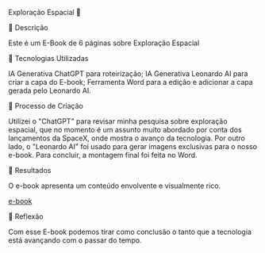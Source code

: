 Exploração Espacial 🌌

📒 Descrição

Este é um E-Book de 6 páginas sobre Exploração Espacial

🤖 Tecnologias Utilizadas

IA Generativa ChatGPT para roteirização;
IA Generativa Leonardo AI para criar a capa do E-book;
Ferramenta Word para a edição e adicionar a capa gerada pelo Leonardo AI.

🧐 Processo de Criação

Utilizei o "ChatGPT" para revisar minha pesquisa sobre exploração espacial, que no momento é um assunto muito abordado por conta dos lançamentos da SpaceX, onde mostra o avanço da tecnologia. Por outro lado, o "Leonardo AI" foi usado para gerar imagens exclusivas para o nosso e-book. Para concluir, a montagem final foi feita no Word.

🚀 Resultados

O e-book apresenta um conteúdo envolvente e visualmente rico.

[e-book](https://cdn.discordapp.com/attachments/1272595482354516050/1313215737732530367/Exploracao_Espacial.pdf?ex=674f52f6&is=674e0176&hm=2e43ff7d5363b88cf21f67b1bdcb62b2f4870b7eb7563266ccfac75b99272b60&)

💭 Reflexão

Com esse E-book podemos tirar como conclusão o tanto que a tecnologia está avançando com o passar do tempo.

